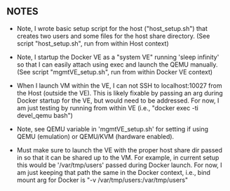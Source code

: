 NOTES
-----
  - Note, I wrote basic setup script for the host ("host_setup.sh") that
    creates two users and some files for the host share directory.
    (See script "host_setup.sh", run from within Host context)

  - Note, I startup the Docker VE as a "system VE" running 'sleep infinity'
    so that I can easily attach using exec and launch the QEMU manually.
    (See script "mgmtVE_setup.sh", run from within Docker VE context)

  - When I launch VM within the VE, I can not SSH to localhost:10027
    from the Host (outside the VE).  This is likely fixable by passing
    an arg during Docker startup for the VE, but would need to be addressed.
    For now, I am just testing by running from within VE 
    (i.e., "docker exec -ti devel_qemu bash")

  - Note, see QEMU variable in 'mgmtVE_setup.sh' for setting if using
    QEMU (emulation) or QEMU/KVM (hardware enabled).

  - Must make sure to launch the VE with the proper host share dir
    passed in so that it can be shared up to the VM.
    For example, in current setup this would be '/var/tmp/users'
    passed during Docker launch.
    For now, I am just keeping that path the same in the Docker context,
    i.e., bind mount arg for Docker is "-v /var/tmp/users:/var/tmp/users"

